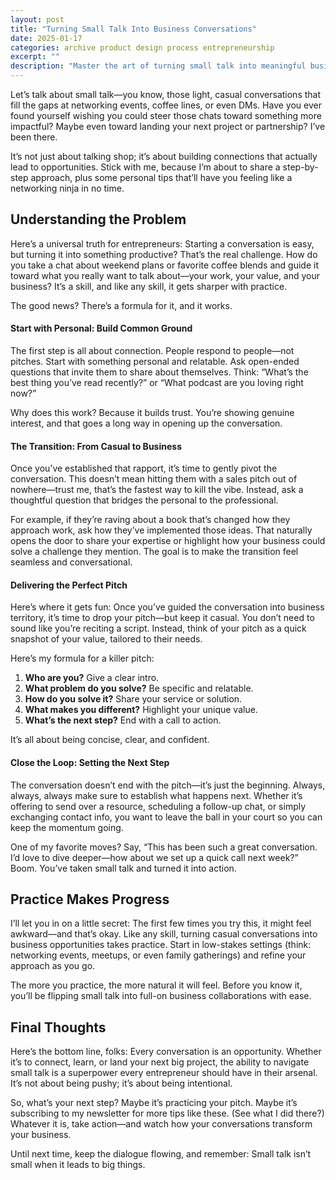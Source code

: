 ```yaml
---
layout: post
title: "Turning Small Talk Into Business Conversations"
date: 2025-01-17
categories: archive product design process entrepreneurship
excerpt: ""
description: "Master the art of turning small talk into meaningful business conversations. Build connections, pitch effortlessly, and turn chats into opportunities."
---
```



Let’s talk about small talk—you know, those light, casual conversations that fill the gaps at networking events, coffee lines, or even DMs. Have you ever found yourself wishing you could steer those chats toward something more impactful? Maybe even toward landing your next project or partnership? I’ve been there.

It’s not just about talking shop; it’s about building connections that actually lead to opportunities. Stick with me, because I’m about to share a step-by-step approach, plus some personal tips that’ll have you feeling like a networking ninja in no time. 


## Understanding the Problem

Here’s a universal truth for entrepreneurs: Starting a conversation is easy, but turning it into something productive? That’s the real challenge. How do you take a chat about weekend plans or favorite coffee blends and guide it toward what you really want to talk about—your work, your value, and your business? It’s a skill, and like any skill, it gets sharper with practice.

The good news? There’s a formula for it, and it works.


#### Start with Personal: Build Common Ground

The first step is all about connection. People respond to people—not pitches. Start with something personal and relatable. Ask open-ended questions that invite them to share about themselves. Think: “What’s the best thing you’ve read recently?” or “What podcast are you loving right now?”

Why does this work? Because it builds trust. You’re showing genuine interest, and that goes a long way in opening up the conversation. 


#### The Transition: From Casual to Business

Once you’ve established that rapport, it’s time to gently pivot the conversation. This doesn’t mean hitting them with a sales pitch out of nowhere—trust me, that’s the fastest way to kill the vibe. Instead, ask a thoughtful question that bridges the personal to the professional.

For example, if they’re raving about a book that’s changed how they approach work, ask how they’ve implemented those ideas. That naturally opens the door to share your expertise or highlight how your business could solve a challenge they mention. The goal is to make the transition feel seamless and conversational.


#### Delivering the Perfect Pitch

Here’s where it gets fun: Once you’ve guided the conversation into business territory, it’s time to drop your pitch—but keep it casual. You don’t need to sound like you’re reciting a script. Instead, think of your pitch as a quick snapshot of your value, tailored to their needs.

Here’s my formula for a killer pitch:



1. **Who are you?** Give a clear intro.
2. **What problem do you solve?** Be specific and relatable.
3. **How do you solve it?** Share your service or solution.
4. **What makes you different?** Highlight your unique value.
5. **What’s the next step?** End with a call to action.

It’s all about being concise, clear, and confident.


#### Close the Loop: Setting the Next Step

The conversation doesn’t end with the pitch—it’s just the beginning. Always, always, always make sure to establish what happens next. Whether it’s offering to send over a resource, scheduling a follow-up chat, or simply exchanging contact info, you want to leave the ball in your court so you can keep the momentum going.

One of my favorite moves? Say, “This has been such a great conversation. I’d love to dive deeper—how about we set up a quick call next week?” Boom. You’ve taken small talk and turned it into action.


## Practice Makes Progress

I’ll let you in on a little secret: The first few times you try this, it might feel awkward—and that’s okay. Like any skill, turning casual conversations into business opportunities takes practice. Start in low-stakes settings (think: networking events, meetups, or even family gatherings) and refine your approach as you go.

The more you practice, the more natural it will feel. Before you know it, you’ll be flipping small talk into full-on business collaborations with ease.


## Final Thoughts

Here’s the bottom line, folks: Every conversation is an opportunity. Whether it’s to connect, learn, or land your next big project, the ability to navigate small talk is a superpower every entrepreneur should have in their arsenal. It’s not about being pushy; it’s about being intentional.

So, what’s your next step? Maybe it’s practicing your pitch. Maybe it’s subscribing to my newsletter for more tips like these. (See what I did there?) Whatever it is, take action—and watch how your conversations transform your business.

Until next time, keep the dialogue flowing, and remember: Small talk isn’t small when it leads to big things.

